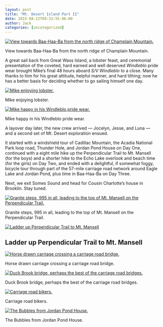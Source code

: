 ```yaml
---
layout: post
title: "Mt. Desert Island Part II"
date: 2015-08-22T09:33:55-06:00
author: Jack
categories: [uncategorized]
---
```


[![View towards Baa-Haa-Ba from the north ridge of Champlain Mountain.](http://windleblo.com/wp-content/uploads/2015/08/IMG_1952-e1440256747499-1024x768.jpg)](/wp-content/uploads/2015/08/IMG_1952-e1440256747499.jpg)

View towards Baa-Haa-Ba from the north ridge of Champlain Mountain.

A great sail back from Great Wass Island, a lobster feast, and ceremonial presentation of the coveted, hard earned and well deserved  _Windleblo_ pride wear brought Mike’s final 48 hours aboard _S/V Windleblo_ to a close. Many thanks to him for his great attitude, helpful manner, and hard tithing; now he has a better basis for deciding whether to go sailing himself one day.

[![Mike enjoying lobster.](http://windleblo.com/wp-content/uploads/2015/08/IMG_1939-e1439660173555-768x1024.jpg)](/wp-content/uploads/2015/08/IMG_1939-e1439660173555.jpg)

Mike enjoying lobster.

[![Mike happy in his Windleblo pride wear.](http://windleblo.com/wp-content/uploads/2015/08/IMG_1940-1024x768.jpg)](/wp-content/uploads/2015/08/IMG_1940.jpg)

Mike happy in his Windleblo pride wear.

A layover day later, the new crew arrived — Jocelyn, Jesse, and Luna — and a second set of Mt. Desert exploration ensued.

It started with a windshield tour of Cadillac Mountain, the Acadia National Park loop road, Thunder Hole, and Jordan Pond House on Day One, continued with a eight mile hike up the Perpendicular Trail to Mt. Mansell (for the boys) and a shorter hike to the Echo Lake overlook and beach time (for the girls) on Day Two, and ended with a delightful, if somewhat foggy, bicycle tour through part of the 57-mile carriage road network around Eagle Lake and Jordan Pond, plus time in Baa-Haa-Ba on Day Three.

Next, we exit Somes Sound and head for Cousin Charlotte’s house in Brooklin. Stay tuned.

[![Granite steps, 995 in all, leading to the top of Mt. Mansell on the Perpendicular Trail.](http://windleblo.com/wp-content/uploads/2015/08/IMG_1974-e1440256518540-768x1024.jpg)](/wp-content/uploads/2015/08/IMG_1974-e1440256518540.jpg)

Granite steps, 995 in all, leading to the top of Mt. Mansell on the Perpendicular Trail.

[![Ladder up Perpendicular Trail to Mt. Mansell](http://windleblo.com/wp-content/uploads/2015/08/IMG_1971-e1440256467942-768x1024.jpg)](/wp-content/uploads/2015/08/IMG_1971-e1440256467942.jpg)

## Ladder up Perpendicular Trail to Mt. Mansell

[![Horse drawn carriage crossing a carriage road bridge.](http://windleblo.com/wp-content/uploads/2015/08/IMG_1979-1024x768.jpg)](/wp-content/uploads/2015/08/IMG_1979.jpg)

Horse drawn carriage crossing a carriage road bridge.

[![Duck Brook bridge, perhaps the best of the carriage road bridges.](http://windleblo.com/wp-content/uploads/2015/08/IMG_1983-e1440256664508-768x1024.jpg)](/wp-content/uploads/2015/08/IMG_1983-e1440256664508.jpg)

Duck Brook bridge, perhaps the best of the carriage road bridges.

[![Carriage road bikers.](http://windleblo.com/wp-content/uploads/2015/08/IMG_1978-e1440256621714-1024x768.jpg)](/wp-content/uploads/2015/08/IMG_1978-e1440256621714.jpg)

Carriage road bikers.

[![The Bubbles from Jordan Pond House.](http://windleblo.com/wp-content/uploads/2015/08/IMG_1970-1024x768.jpg)](/wp-content/uploads/2015/08/IMG_1970.jpg)

The Bubbles from Jordan Pond House.